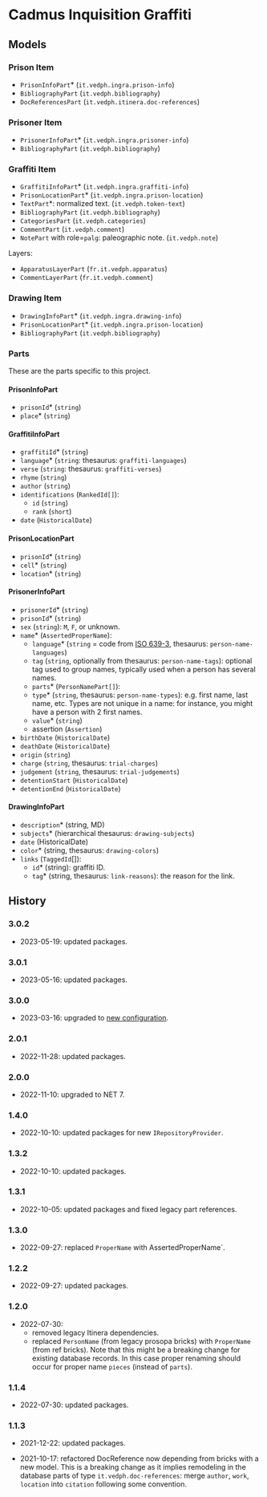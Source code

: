 # Cadmus Inquisition Graffiti

## Models

### Prison Item

- `PrisonInfoPart`\* (`it.vedph.ingra.prison-info`)
- `BibliographyPart` (`it.vedph.bibliography`)
- `DocReferencesPart` (`it.vedph.itinera.doc-references`)

### Prisoner Item

- `PrisonerInfoPart`\* (`it.vedph.ingra.prisoner-info`)
- `BibliographyPart` (`it.vedph.bibliography`)

### Graffiti Item

- `GraffitiInfoPart`\* (`it.vedph.ingra.graffiti-info`)
- `PrisonLocationPart`\* (`it.vedph.ingra.prison-location`)
- `TextPart`\*: normalized text. (`it.vedph.token-text`)
- `BibliographyPart` (`it.vedph.bibliography`)
- `CategoriesPart`  (`it.vedph.categories`)
- `CommentPart` (`it.vedph.comment`)
- `NotePart` with role=`palg`: paleographic note. (`it.vedph.note`)

Layers:

- `ApparatusLayerPart` (`fr.it.vedph.apparatus`)
- `CommentLayerPart` (`fr.it.vedph.comment`)

### Drawing Item

- `DrawingInfoPart`\* (`it.vedph.ingra.drawing-info`)
- `PrisonLocationPart`\* (`it.vedph.ingra.prison-location`)
- `BibliographyPart` (`it.vedph.bibliography`)

### Parts

These are the parts specific to this project.

#### PrisonInfoPart

- `prisonId`\* (`string`)
- `place`\* (`string`)

#### GraffitiInfoPart

- `graffitiId`\* (`string`)
- `language`\* (`string`: thesaurus: `graffiti-languages`)
- `verse` (`string`: thesaurus: `graffiti-verses`)
- `rhyme` (`string`)
- `author` (`string`)
- `identifications` (`RankedId[]`):
  - `id` (`string`)
  - `rank` (`short`)
- `date` (`HistoricalDate`)

#### PrisonLocationPart

- `prisonId`\* (`string`)
- `cell`\* (`string`)
- `location`\* (`string`)

#### PrisonerInfoPart

- `prisonerId`\* (`string`)
- `prisonId`\* (`string`)
- `sex` (`string`): `M`, `F`, or unknown.
- `name`\* (`AssertedProperName`):
  - `language`\* (`string` = code from [ISO 639-3](https://en.wikipedia.org/wiki/ISO_639-3), thesaurus: `person-name-languages`)
  - `tag` (`string`, optionally from thesaurus: `person-name-tags`): optional tag used to group names, typically used when a person has several names.
  - `parts`\* (`PersonNamePart[]`):
  - `type`\* (`string`, thesaurus: `person-name-types`): e.g. first name, last name, etc. Types are not unique in a name: for instance, you might have a person with 2 first names.
  - `value`\* (`string`)
  - assertion (`Assertion`)
- `birthDate` (`HistoricalDate`)
- `deathDate` (`HistoricalDate`)
- `origin` (`string`)
- `charge` (`string`, thesaurus: `trial-charges`)
- `judgement` (`string`, thesaurus: `trial-judgements`)
- `detentionStart` (`HistoricalDate`)
- `detentionEnd` (`HistoricalDate`)

#### DrawingInfoPart

- `description`\* (string, MD)
- `subjects`\* (hierarchical thesaurus: `drawing-subjects`)
- `date` (HistoricalDate)
- `color`\* (string, thesaurus: `drawing-colors`)
- `links` (`TaggedId`[]):
  - `id`\* (string): graffiti ID.
  - `tag`\* (string, thesaurus: `link-reasons`): the reason for the link.

## History

### 3.0.2

- 2023-05-19: updated packages.

### 3.0.1

- 2023-05-16: updated packages.

### 3.0.0

- 2023-03-16: upgraded to [new configuration](https://myrmex.github.io/overview/cadmus/dev/history/b-config/).

### 2.0.1

- 2022-11-28: updated packages.

### 2.0.0

- 2022-11-10: upgraded to NET 7.

### 1.4.0

- 2022-10-10: updated packages for new `IRepositoryProvider`.

### 1.3.2

- 2022-10-10: updated packages.

### 1.3.1

- 2022-10-05: updated packages and fixed legacy part references.

### 1.3.0

- 2022-09-27: replaced `ProperName` with AssertedProperName`.

### 1.2.2

- 2022-09-27: updated packages.

### 1.2.0

- 2022-07-30:
  - removed legacy Itinera dependencies.
  - replaced `PersonName` (from legacy prosopa bricks) with `ProperName` (from ref bricks). Note that this might be a breaking change for existing database records. In this case proper renaming should occur for proper name `pieces` (instead of `parts`).

### 1.1.4

- 2022-07-30: updated packages.

### 1.1.3

- 2021-12-22: updated packages.

- 2021-10-17: refactored DocReference now depending from bricks with a new model. This is a breaking change as it implies remodeling in the database parts of type `it.vedph.doc-references`: merge `author`, `work`, `location` into `citation` following some convention.
